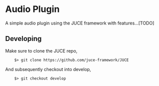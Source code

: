 # Audio Plugin

A simple audio plugin using the JUCE framework with features...[TODO]

## Developing

Make sure to clone the JUCE repo,

```
    $> git clone https://github.com/juce-framework/JUCE
```

And subsequently checkout into develop,

```
    $> git checkout develop
```


